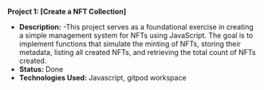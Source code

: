 **Project 1: [Create a NFT Collection]**
 - **Description:** -This project serves as a foundational exercise in creating a simple management system for NFTs using JavaScript. 
  The goal is to implement functions that simulate the minting of NFTs, storing their metadata, listing all created NFTs, and retrieving the total count of NFTs created.
 - **Status:** Done
 - **Technologies Used:** Javascript, gitpod workspace 
